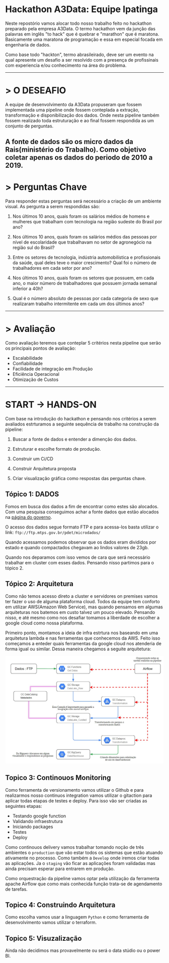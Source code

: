 # **Hackathon A3Data**: Equipe Ipatinga

Neste repostório vamos alocar todo nosso trabalho feito no hackathon preparado pela empresa A3Data. O termo hackathon vem da junção das palavras em inglês  "to hack" que é quebrar e "marathon" que é maratona. Basicamente uma maratona de programação e essa em especial focada em engenharia de dados. 

Como base todo "hackton", termo abrasileirado, deve ser um evento na qual apresente um desafio a ser resolvido com a presença de profissinais com experiencia e/ou conhecimento na área do problema.

---

# > **O DESEAFIO**

A equipe de desenvolvimento da A3Data propuseram que fossem implementada uma pipeline onde fossem conteplada a extração, transformação e disponibilização dos dados. Onde nesta pipeline também fossem realizado toda estruturação e ao final fossem respondida as um conjunto de perguntas.

A fonte de dados são os micro dados da Rais(ministério do Trabalho). Como objetivo coletar apenas os dados do periodo de 2010 a 2019.
--

# > **Perguntas Chave**

Para responder estas perguntas será necessário a criação de um ambiente visual. As pergunta a serem respondidas são:

1. Nos últimos 10 anos, quais foram os salários médios de homens e mulheres que trabalham com tecnologia na região sudeste do Brasil por ano?

2. Nos últimos 10 anos, quais foram os salários médios das pessoas por nível de escolaridade que trabalhavam no setor de agronegócio na região sul do Brasil?

3. Entre os setores de tecnologia, indústria automobilística e profissionais da saúde, qual deles teve o maior crescimento? Qual foi o número de trabalhadores em cada setor por ano?

4. Nos últimos 10 anos, quais foram os setores que possuem, em cada ano, o maior número de trabalhadores que possuem jornada semanal inferior a 40h?

5. Qual é o número absoluto de pessoas por cada categoria de sexo que realizaram trabalho intermitente em cada um dos últimos anos?

---

# > **Avaliação**

Como avaliação teremos que conteplar 5 critérios nesta pipeline que serão os principais pontos de avaliação:

- Escalabilidade
- Confiabilidade
- Facilidade de integração em Produção
- Eficiência Operacional
- Otimização de Custos


---

# **START -> HANDS-ON**

Com base na introdução do hackathon e pensando nos critérios a serem avaliados estrturamos a seguinte sequência de trabalho na construção da pipeline:

1. Buscar a fonte de dados e entender a dimenção dos dados.

2. Estruturar e escolhe formato de produção.

3. Construir um Ci/CD

4. Construir Arquitetura proposta

5. Criar visualização gráfica como respostas das perguntas chave.


## Tópico 1: DADOS

Fomos em busca dos dados a fim de encontrar como estes são alocados. Com uma pesquisa conseguimos achar a fonte dados que estão alocados na [página do governo](http://pdet.mte.gov.br/microdados-rais-e-caged). 

O acesso dos dados segue formato FTP e para acessa-los basta utilizar o link: `ftp://ftp.mtps.gov.br/pdet/microdados/`

Quando acessamos podemos observar que os dados eram divididos por estado e quando compactados chegavam ao lindos valores de 23gb.

Quando nos deparamos com isso vemos de cara que será necessário trabalhar em cluster com esses dados. Pensando nisso partimos para o tópico 2.

## Tópico 2: Arquitetura

Como não temos acesso direto a cluster e servidores on premises vamos ter fazer o uso de alguma plataforma cloud. Todos da equipe tem conforto em utilizar AWS(Amazon Web Service), mas quando pensamos em algumas arquiteturas nos batemos em custo talvez um pouco elevado. Pensando nisso, e até mesmo como nos desafiar tomamos a liberdade de escolher a google cloud como nossa plataforma.

Primeiro ponto, montamos a ideia de infra estrtura nos baseando em uma arquitetura lambda e nas ferramentas que conhecemos da AWS. Feito isso começamos a enteder quais ferramentas da google cloud nos atenderia de forma igual ou similar. Dessa maneira chegamos a seguite arquitetura:

<center><img src='img/arquitetura.jpeg'></center>

## Topico 3: Continouos Monitoring

Como ferramenta de versionamento vamos utilizar o Github e para realizarmos nosso continuos integration vamos utilizar o gitaction para aplicar todas etapas de testes e deploy. Para isso vão ser criadas as seguintes etapas:

- Testando google function
- Validando infraestrutura
- Iniciando packages
- Testes
- Deploy

Como continouos delivery vamos trabalhar tomando noção de três ambientes o `production` que vão estar todos os sistemas que estão atuando ativamente no processo. Como também a `Develop` onde iremos criar todas as aplicações. Ja o `staging` vão ficar as aplicações foram validadas mas ainda precisam esperar para entrarem em produção.

Como orquestração da pipeline vamos optar pela utilização da ferramenta apache Airflow que como mais conhecida função trata-se de agendamento de tarefas.

## Topico 4: Construindo Arquitetura

Como escolha vamos usar a linguagem `Python` e como ferramenta de desenvolvimento vamos utilizar o terraform.

## Topico 5: Visuzalização

Ainda não decidimos mas provavelmente ou será o data stúdio ou o power BI.